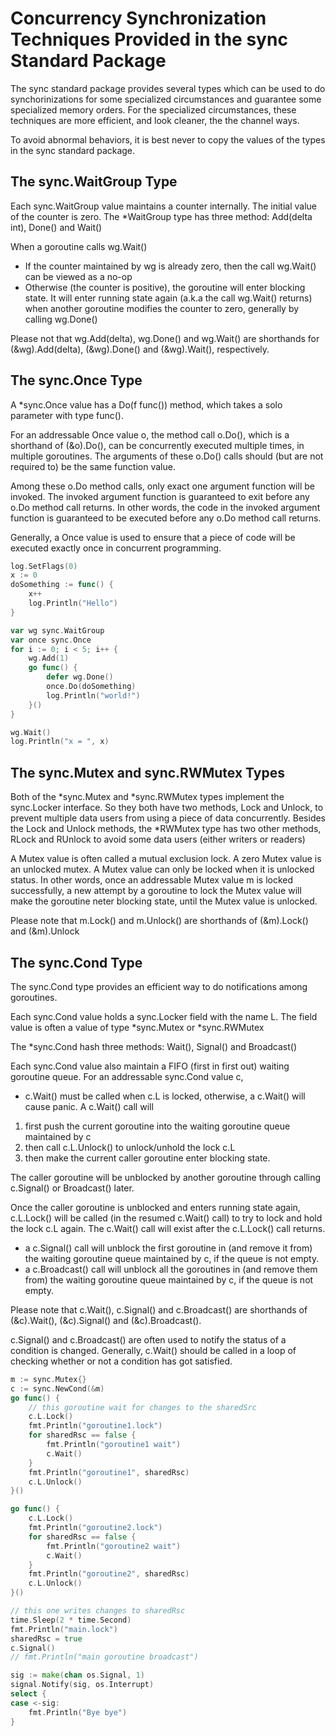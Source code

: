 # Concurrency Synchronization Techniques Provided in the sync Standard Package

The sync standard package provides several types which can be used to do synchorinizations for some specialized circumstances and guarantee some specialized memory orders. For the specialized circumstances, these techniques are more efficient, and look cleaner, the the channel ways.

To avoid abnormal behaviors, it is best never to copy the values of the types in the sync standard package.

## The sync.WaitGroup Type

Each sync.WaitGroup value maintains a counter internally. The initial value of the counter is zero. The *WaitGroup type has three method: Add(delta int), Done() and Wait() 

When a goroutine calls wg.Wait()

- If the counter maintained by wg is already zero, then the call wg.Wait() can be viewed as a no-op
- Otherwise (the counter is positive), the goroutine will enter blocking state. It will enter running state again (a.k.a the call wg.Wait() returns) when another goroutine modifies the counter to zero, generally by calling wg.Done()

Please not that wg.Add(delta), wg.Done() and wg.Wait() are shorthands for (&wg).Add(delta), (&wg).Done() and (&wg).Wait(), respectively.

## The sync.Once Type

A *sync.Once value has a Do(f func()) method, which takes a solo parameter with type func().

For an addressable Once value o, the method call o.Do(), which is a shorthand of (&o).Do(), can be concurrently executed multiple times, in multiple goroutines. The arguments of these o.Do() calls should (but are not required to) be the same function value.

Among these o.Do method calls, only exact one argument function will be invoked. The invoked argument function is guaranteed to exit before any o.Do method call returns. In other words, the code in the invoked argument function is guaranteed to be executed before any o.Do method call returns.

Generally, a Once value is used to ensure that a piece of code will be executed exactly once in concurrent programming.

```go
log.SetFlags(0)
x := 0
doSomething := func() {
    x++
    log.Println("Hello")
}

var wg sync.WaitGroup
var once sync.Once
for i := 0; i < 5; i++ {
    wg.Add(1)
    go func() {
        defer wg.Done()
        once.Do(doSomething)
        log.Println("world!")
    }()
}

wg.Wait()
log.Println("x = ", x)
```

## The sync.Mutex and sync.RWMutex Types

Both of the *sync.Mutex and *sync.RWMutex types implement the sync.Locker interface. So they both have two methods, Lock and Unlock, to prevent multiple data users from using a piece of data concurrently. Besides the Lock and Unlock methods, the *RWMutex type has two other methods, RLock and RUnlock to avoid some data users (either writers or readers)

A Mutex value is often called a mutual exclusion lock. A zero Mutex value is an unlocked mutex. A Mutex value can only be locked when it is unlocked status. In other words, once an addressable Mutex value m is locked successfully, a new attempt by a goroutine to lock the Mutex value will make the goroutine neter blocking state, until the Mutex value is unlocked.

Please note that m.Lock() and m.Unlock() are shorthands of (&m).Lock() and (&m).Unlock


## The sync.Cond Type

The sync.Cond type provides an efficient way to do notifications among goroutines.

Each sync.Cond value holds a sync.Locker field with the name L. The field value is often a value of type *sync.Mutex or *sync.RWMutex

The *sync.Cond hash three methods: Wait(), Signal() and Broadcast()

Each sync.Cond value also maintain a FIFO (first in first out) waiting goroutine queue. For an addressable sync.Cond value c,
- c.Wait() must be called when c.L is locked, otherwise, a c.Wait() will cause panic. A c.Wait() call will

1. first push the current goroutine into the waiting goroutine queue maintained by c
2. then call c.L.Unlock() to unlock/unhold the lock c.L
3. then make the current caller goroutine enter blocking state.

The caller goroutine will be unblocked by another goroutine through calling c.Signal() or Broadcast() later.

Once the caller goroutine is unblocked and enters running state again, c.L.Lock() will be called (in the resumed c.Wait() call) to try to lock and hold the lock c.L again. The c.Wait() call will exist after the c.L.Lock() call returns.

- a c.Signal() call will unblock the first goroutine in (and remove it from) the waiting goroutine queue maintained by c, if the queue is not empty.
- a c.Broadcast() call will unblock all the goroutines in (and remove them from) the waiting goroutine queue maintained by c, if the queue is not empty.

Please note that c.Wait(), c.Signal() and c.Broadcast() are shorthands of (&c).Wait(), (&c).Signal() and (&c).Broadcast().

c.Signal() and c.Broadcast() are often used to notify the status of a condition is changed. Generally, c.Wait() should be called in a loop of checking whether or not a condition has got satisfied.

```go
m := sync.Mutex{}
c := sync.NewCond(&m)
go func() {
    // this goroutine wait for changes to the sharedSrc
    c.L.Lock()
    fmt.Println("goroutine1.lock")
    for sharedRsc == false {
        fmt.Println("goroutine1 wait")
        c.Wait()
    }
    fmt.Println("goroutine1", sharedRsc)
    c.L.Unlock()
}()

go func() {
    c.L.Lock()
    fmt.Println("goroutine2.lock")
    for sharedRsc == false {
        fmt.Println("goroutine2 wait")
        c.Wait()
    }
    fmt.Println("goroutine2", sharedRsc)
    c.L.Unlock()
}()

// this one writes changes to sharedRsc
time.Sleep(2 * time.Second)
fmt.Println("main.lock")
sharedRsc = true
c.Signal()
// fmt.Println("main goroutine broadcast")

sig := make(chan os.Signal, 1)
signal.Notify(sig, os.Interrupt)
select {
case <-sig:
    fmt.Println("Bye bye")
}
```
